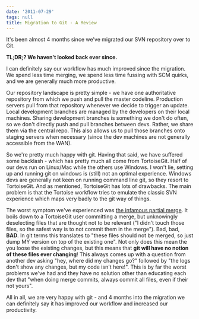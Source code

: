```yaml
---
date: '2011-07-29'
tags: null
title: Migration to Git - A Review
---
```


It's been almost 4 months since we've migrated our SVN repository over to Git.

**TL;DR;? We haven't looked back ever since.**

I can definitely say our workflow has much improved since the migration. We
spend less time merging, we spend less time fussing with SCM quirks, and we
are generally much more productive.

Our repository landscape is pretty simple - we have one authoritative
repository from which we push and pull the master codeline. Production servers
pull from that repository whenever we decide to trigger an update. Local
development branches are managed by the developers on their local machines.
Sharing development branches is something we don't do often, so we don't
directly push and pull branches between devs. Rather, we share them via the
central repo. This also allows us to pull those branches onto staging servers
when necessary (since the dev machines are not generally accessible from the
WAN).

So we're pretty much happy with git. Having that said, we have suffered some
backlash - which has pretty much all come from TortoiseGit. Half of our devs
run on Linux/Mac while the others use Windows. I won't lie, setting up and
running git on windows is (still) not an optimal experience. Windows devs are
generally not keen on running command line git, so they resort to TortoiseGit.
And as mentioned, TortoiseGit has lots of drawbacks. The main problem is that
the Tortoise workflow tries to emulate the classic SVN experience which maps
very badly to the git way of things.

The worst symptom we've experienced was [the infamous partial merge](http://www.randyfay.com/node/89). It boils down to a TortoiseGit user
committing a merge, but unknowingly deselecting files that are thought not to
be relevant ("I didn't touch those files, so the safest way is to not commit
them in the merge"). Bad, bad, **BAD**. In git terms this translates to "these
files should not be merged, so just dump MY version on top of the existing
one". Not only does this mean the you loose the existing changes, but this
means that **git will have no notion of these files ever changing**! This
always comes up with a question from another dev asking "hey, where did my
changes go?" followed by "the logs don't show any changes, but my code isn't
here!". This is by far the worst problems we've had and they have no solution
other than educating each dev that "when doing merge commits, always commit
all files, even if their not yours".

All in all, we are very happy with git - and 4 months into the migration we
can definitely say it has improved our workflow and increased our
productivity.